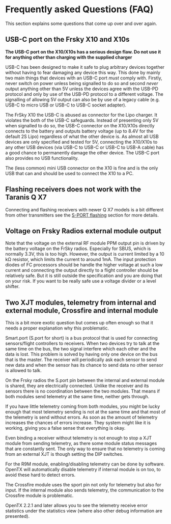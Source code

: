 # Frequently asked Questions (FAQ)

This section explains some questions that come up over and over again.

## USB-C port on the Frsky X10 and X10s

__The USB-C port on the X10/X10s has a serious design flaw. Do not use
it for anything other than charging with the supplied charger__

USB-C has been designed to make it safe to plug arbitrary devices
together without having to fear damaging any device this way. This
done by mainly two main things that devices with an USB-C port *must*
comply with. Firstly, never switch on power unless being signalled to
do so and second *never* output anything other than 5V unless the
devices agree with the USB-PD protocol and only by use of the USB-PD
protocol to a different voltage. The signalling of allowing 5V output
can also be by use of a legacy cable (e.g. USB-C to micro USB or USB-C
to USB-C socket adapter).

The FrSky X10 the USB-C is abused as connector for the Lipo
charger. It violates the both of the USB-C safeguards. Instead of
presenting only 5V when signalled to do so, the USB-C connector on the
X10/X10s directly connects to the battery and outputs battery voltage
(up to 8.4V for the default 2S Lipo) regardless of what the other
device is. As almost all USB devices are only specified and tested for
5V, connecting the X10/X10s to any other USB devices (via USB-C to
USB-C or USB-C to USB-A cable) has a good chance to permanently damage
the other device. The USB-C port also provides no USB functionality.

The (less common) mini USB connector on the X10 is fine and is the
only USB that can and should be used to connect the X10 to a PC.

## Flashing receivers does not work with the Taranis Q X7

Connecting and flashing receivers with newer Q X7 models is a bit
different from other transmitters see the
[S-PORT flashing](s-port_flashing.md) section for more details.

## Voltage on Frsky Radios external module output

Note that the voltage on the external RF module PPM output pin is
driven by the battery voltage on the FrSky radios. Especially for
SBUS, which is normally 3.3V, this is too high. However, the output is
current limited by a 10 kΩ resistor, which limits the current to
around 1mA. The input protection diodes of FC processors should be
handle the higher voltage at such a low current and connecting the
output directly to a flight controller should be relatively safe. But
it is still outside the specification and you are doing that on your
risk. If you want to be really safe use a voltage divider or a level
shifter.
      


## Two XJT modules, telemetry from internal and external module, Crossfire and internal module 

This is a bit more exotic question but comes up often enough so that
it needs a proper explanation why this problematic.

Smart.port (S.port for short) is a bus protocol that is used for
connecting sensors/flight controllers to receivers. When two devices
try to talk at the same time on the bus, the two signal interfere
which each other and the data is lost. This problem is solved by
having only one device on the bus that is the master. The receiver
will periodically ask each sensor to send new data and when the sensor
has its chance to send data no other sensor is allowed to talk.

On the Frsky radios the S.port pin between the internal and external
module is shared, they are electrically connected. Unlike the receiver
and its sensors there is no coordination between the two modules. That
means if both modules send telemetry at the same time, neither gets
through.

If you have little telemetry coming from both modules, you might be
lucky enough that most telemetry sending is not at the same time and
that most of the telemetry is send without errors. As soon as the
amount of telemetry increases the chances of errors increase. They
system might like it is working, giving you a false sense that
everything is okay.

Even binding a receiver without telemetry is not enough to stop a XJT
module from sending telemetry, as there some module status messages
that are constantly sent. The only way to ensure that no telemetry is
coming from an external XJT is though setting the DIP switches.

For the R9M module, enabling/disabling telemetry can be done by
software. OpenTX will automatically disable telemetry if internal
module is on too, to avoid these hard to detect errors.

The Crossfire module uses the sport pin not only for telemetry but
also for input. If the internal module also sends telemetry, the
communication to the Crossfire module is problematic.

OpenTX 2.2.1 and later allows you to see the telemetry receive error
statistics under the statistics view (where also other debug information are presented).
